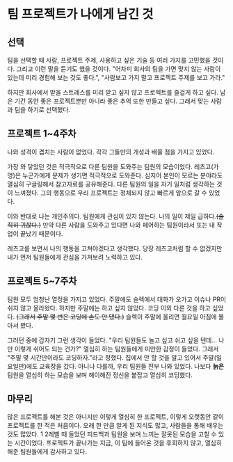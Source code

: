 # 팀 프로젝트가 나에게 남긴 것

## 선택

팀을 선택할 때 사람, 프로젝트 주제, 사용하고 싶은 기술 등 여러 가지를 고민했을 것이다. 그리고 이런 말을 듣기도 했을 것이다. "어차피 회사의 팀을 가면 맞지 않는 사람이 있는데 미리 경험해 보는 것도 좋다.", "사람보고 가지 말고 프로젝트 주제를 보고 가라." 

하지만 회사에서 받을 스트레스를 미리 받고 싶지 않고 프로젝트를 즐겁게 하고 싶다. 남은 기간 동안 좋은 프로젝트뿐만 아니라 좋은 추억 또한 만들고 싶다. 그래서 맞는 사람과 팀을 하기로 선택했다.

## 프로젝트 1~4주차

나와 성격이 겹치는 사람이 없었다. 각각 그들만의 개성과 배울 점을 가지고 있었다. 

가장 와 닿았던 것은 적극적으로 다른 팀원을 도와주는 팀원의 모습이었다. 레츠고(가명)은 누군가에게 문제가 생기면 적극적으로 도와준다. 심지어 본인이 모르는 분야라도 열심히 구글링해서 참고자료를 공유해준다. 다른 팀원의 일을 자기 일처럼 생각하는 것이 느껴졌다. 그의 행동으로 우리 프로젝트는 정체되지 않고 빠르게 앞으로 갈 수 있었다.

이와 반대로 나는 개인주의다. 팀원에게 관심이 있지 않는다. 나의 일이 제일 급하다.~~(솔직히 귀찮다.)~~ 만약 다른 사람을 도와주고 있다면 나와 페어하는 팀원이라서 또는 내 작업이 끝났기 때문이다.

레츠고를 보면서 나의 행동을 고쳐야겠다고 생각했다. 당장 레츠고처럼 할 수 없겠지만 내가 먼저 팀원들에게 관심을 가져보려 노력하고 있다. 

## 프로젝트 5~7주차

팀원 모두 엄청난 열정을 가지고 있었다. 주말에도 슬렉에서 대화가 오가고 이슈나 PR이 쉬지 않고 올라왔다. 하지만 주말에는 하고 싶지 않았다. 코딩 이외 다른 것을 하고 싶었다. ~~(그래서 주말 몇 번은 코딩에 손도 안 댔다.)~~ 슬렉이 주말에 울리면 월요일 아침에 몰아서 봤다.

그러던 중에 갑자기 그런 생각이 들었다. "우리 팀원들도 놀고 싶고 쉬고 싶을 텐데... 나만 이렇게 쉬어도 되는 건가?" 열심히 하는 팀원들에게 미안한 감정이 들었다. 그래서 "주말 몇 시간만이라도 코딩하자."라고 정했다. 집에서 안 할 것을 알고 있어서 주말(일요일만)에도 교육장을 갔다. 아니나 다를까, 우리 팀원들 전부 나와 있었다. 나보다 **늙은** 팀원을 열심히 하는 모습을 보며 해이해진 정신을 붙잡고 열심히 코딩했다.

## 마무리

많은 프로젝트를 해본 것은 아니지만 이렇게 열심히 한 프로젝트, 이렇게 오랫동안 같이 프로젝트를 한 적은 처음이다. 오래 한 만큼 알게 된 지식도 많고, 사람들을 통해 배우는 것도 많았다. 1 2레벨 때 들었던 피드백과 팀원을 보며 느끼는 잘못된 모습을 고칠 수 있는 시간이었다. 프로젝트가 끝나가는 지금, 이 팀에 들어온 것을 후회하지 않고, 열심히 해준 팀원들에게 감사하고 있다.